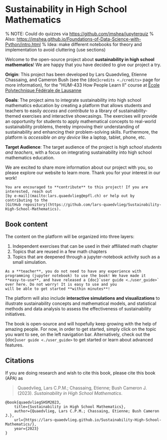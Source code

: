 # Sustainability in High School Mathematics

% NOTE: Could do quizzes via https://github.com/jmshea/jupyterquiz
% Also: https://jmshea.github.io/Foundations-of-Data-Science-with-Python/intro.html
% Idea: make different notebooks for theory and implementation to avoid cluttering (use sections)

Welcome to the open-source project about **sustainability in high school mathematics**! We are happy that you have 
decided to give our project a try.

**Origin**:
This project has been developed by Lars Quaedvlieg, Etienne Chassaing, and Cameron Bush (see the {doc}`credits <./credits>` page for 
more information), for the "HUM-433 How People Learn II" course at 
[École Polytechnique Fédérale de Lausanne](https://edu.epfl.ch/coursebook/en/how-people-learn-designing-learning-tools-ii-HUM-433)

**Goals**:
The project aims to integrate sustainability into high school mathematics education by creating a platform that allows 
students and teachers to easily *access* and *contribute* to a library of sustainability-themed exercises and interactive 
showcasings. The exercises will provide an opportunity for students to apply mathematical concepts to real-world 
sustainability problems, thereby improving their understanding of sustainability and enhancing their problem-solving 
skills. Furthermore, the platform is *accessible on any device* like a laptop, tablet, phone, etc.

**Target Audience**:
The target audience of the project is *high school students and teachers*, with a focus on integrating sustainability into high school mathematics education.

We are excited to share more information about our project with you, so please explore our website to learn more. Thank you for your interest in our work!

```{admonition} If you are interesting in helping...
You are encouraged to **contribute** to this project! If you are interested, reach out 
[by e-mail](mailto:lars.quaedvlieg@epfl.ch) or help out by contributing to the 
[GitHub repository](https://github.com/lars-quaedvlieg/Sustainability-High-School-Mathematics).
```

## Book content

The content on the platform will be organized into three layers:

1. Independent exercises that can be used in their affiliated math chapter
2. Topics that are reused in a few math chapters
3. Topics that are deepened through a jupyter-notebook activity such as a small simulation.

```{important}
As a **teacher**, you do not need to have any experience with programming (jupyter notebook) to use the book! We have made it 
**easy-to-use**, and have released a {doc}`user guide <./user_guide>` over here. Do not worry! It is easy to use and you
will be able to get started **within minutes**!
```

The platform will also include **interactive simulations and visualizations** to illustrate sustainability concepts and 
mathematical models, and statistical methods and data analysis to assess the effectiveness of sustainability initiatives.

The book is open-source and will hopefully keep growing with the help of amazing people. For now, in order to get started,
simply click on the topic you want to see, on the left navigation bar. Alternatively, check out the {doc}`user guide <./user_guide>`
to get started or learn about advanced features.

## Citations

If you are doing research and wish to cite this book, please cite this book (APA) as


> Quaedvlieg, Lars C.P.M.; Chassaing, Etienne; Bush Cameron J. (2023). *Sustainability in High School Mathematics*. 

```
@book{quaedvliegSHSM2023,
    title={Sustainability in High School Mathematics},
    author={Quaedvlieg, Lars C.P.M.; Chassaing, Etienne; Bush Cameron J.},
    url={https://lars-quaedvlieg.github.io/Sustainability-High-School-Mathematics/},
    year={2023}
}
```